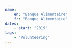 ```yaml
---
name:
    en: "Banque Alimentaire"
    fr: "Banque Alimentaire"
dates:
    - start: "2019"
tags:
    - "Volunteering"
---
```

